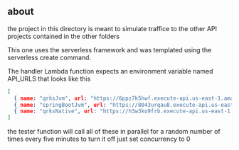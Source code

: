 
## about

the project in this directory is meant to simulate traffice to the other API projects contained in the other folders

This one uses the serverless framework and was templated using the serverless create command. 

The handler Lambda function expects an environment variable named API_URLS that looks like this 
```json
[
  { name: "qrksJvm", url: "https://6ppz7k5hwf.execute-api.us-east-1.amazonaws.com/hello" },
  { name: "springBootJvm", url: "https://8043urqau8.execute-api.us-east-1.amazonaws.com/Prod/ping" },
  { name: "qrksNative", url: "https://h3w3ko9frb.execute-api.us-east-1.amazonaws.com/hello" }
]
```

the tester function will call all of these in parallel for a random number of times every five minutes
to turn it off just set concurrency to 0